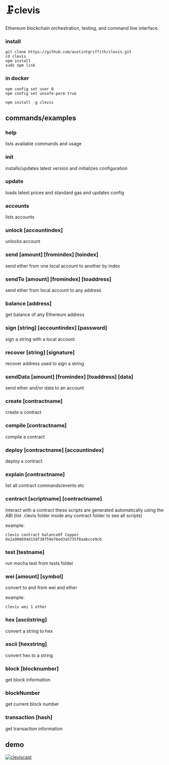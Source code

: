 # 🗜️clevis

Ethereum blockchain orchestration, testing, and command line interface.

### install
```
git clone https://github.com/austintgriffith/clevis.git
cd clevis
npm install
sudo npm link
```


### in docker
```
npm config set user 0
npm config set unsafe-perm true
```

```
npm install -g clevis
```

## commands/examples

### help
lists available commands and usage

### init
installs/updates latest version and initializes configuration

### update
loads latest prices and standard gas and updates config

### accounts
lists accounts

### unlock [accountindex]
unlocks account

### send [amount] [fromindex] [toindex]
send ether from one local account to another by index

### sendTo [amount] [fromindex] [toaddress]
send ether from local account to any address

### balance [address]
get balance of any Ethereum address

### sign [string] [accountindex] [password]
sign a string with a local account

### recover [string] [signature]
recover address used to sign a string

### sendData [amount] [fromindex] [toaddress] [data]
send ether and/or data to an account

### create [contractname]
create a contract

### compile [contractname]
compile a contract

### deploy [contractname] [accountindex]
deploy a contract

### explain [contractname]
list all contract commands/events etc

### contract [scriptname] [contractname]
interact with a contract
these scripts are generated automatically using the ABI
(list .clevis folder inside any contract folder to see all scripts)

example:
```
clevis contract balanceOf Copper 0x2a906694d15df38f59e76ed3a5735f8aabcce9cb
```

### test [testname]
run mocha test from tests folder

### wei [amount] [symbol]
convert to and from wei and ether

example:
```
clevis wei 1 ether
```

### hex [asciistring]
convert a string to hex

### ascii [hexstring]
convert hex to a string

### block [blocknumber]
get block information

### blockNumber
get current block number

### transaction [hash]
get transaction information

## demo

[![cleviscast](http://s3.amazonaws.com/atgpub/clevispreview2.png)](http://s3.amazonaws.com/atgpub/clevis.mp4)
